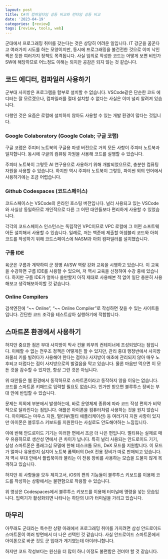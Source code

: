 ```yaml
---
layout: post
title: C#의 컴파일타임 상등 비교와 런타임 상등 비교
date: '2023-04-19'
categories: [review]
tags: [review, tools, web]
---
```

군대에서 프로그래밍 취미를 갖는다는 것은 상당히 어려운 일입니다. IT 강군을 꿈꾼다고 여러가지 시도를 하는 모양이지만, 동시에 프로그래밍을 불건전한 것으로 이미 낙인찍은 듯한 여러가지 정책도 목격됩니다. 사실 임의로 작성한 코드는 어떻게 보면 비인가 SW에 해당하므로 어느정도 이해는 되지만 공감은 되지 않는 것 같습니다.

## 코드 에디터, 컴파일러 사용하기

군부대 사지방은 프로그램을 함부로 설치할 수 없습니다. VSCode같은 단순한 코드 에디터는 잘 모르겠으나, 컴파일러를 절대 설치할 수 없다는 사실은 이미 널리 알려져 있습니다.

다행인 것은 요즘은 로컬에 설치하지 않아도 사용할 수 있는 개발 환경이 많다는 것입니다.

### Google Colaboratory (Google Colab; 구글 코랩)

구글 코랩은 주피터 노트북의 구글용 파생 버전으로 거의 모든 사항이 주피터 노트북과 일치합니다. 동시에 구글의 컴퓨팅 자원을 사용해 코드를 실행할 수 있습니다.

주피터 노트북이 그렇듯 AI 연구용으로 사용하기 위해 개발되었으므로, 충분한 컴퓨팅 자원을 사용할 수 있습니다. 하지만 역시 주피터 노트북이 그렇듯, 파이썬 외의 언어에서 사용하기에는 조금 어렵습니다.

### Github Codespaces (코드스페이스)

코드스페이스는 VSCode의 온라인 호스팅 버전입니다. 널리 사용되고 있는 VSCode와 사실상 동일하므로 개인적으로 다른 그 어떤 대안들보다 편리하게 사용할 수 있었습니다.

각각의 코드스페이스 인스턴스는 독립적인 VPC이므로 VPC 로컬에 그 어떤 소프트웨어든 설치해서 사용할 수 있습니다. 일례로, 저는 백준에 제출할 어셈블리 코드와 아희 코드를 작성하기 위해 코드스페이스에 NASM과 아희 컴파일러를 설치했습니다.

### 구름 IDE

육군은 구름과 계약하여 군 장병 AI/SW 역량 강화 교육을 시행하고 있습니다. 이 교육을 수강하면 구름 IDE를 사용할 수 있으며, 저 역시 교육을 신청하여 수강 중에 있습니다. 하지만 구름 IDE가 얼마나 쓸만할지 아직 제대로 사용해본 적 없어 일단 충분히 사용해보고 생각해보아야할 것 같습니다.

### Online Compilers

검색엔진에 “\~\~ Online”, “\~\~ Online Compiler”로 작성하면 찾을 수 있는 사이트들입니다. 간단한 코드 조각을 테스트삼아 실행하기에 적합합니다.

## 스마트폰 환경에서 사용하기

하지만 중요한 점은 부대 사지방이 막사 건물 외부의 컨테이너에 조성되었다는 점입니다. 이해할 수 없는 전우조 정책은 어떻게든 할 수 있지만, 관리 중대 행정반에서 사지방 좌물쇠 키를 빌려다가 사용해야 한다는 점이나 사지방이 애초에 관리되지 않아 매우 노후되고 더럽다는 점이 사지방으로의 발걸음을 막고 있습니다. 물론 마음만 먹으면 이 모든 것을 감수할 수 있지만, 항상 그런 것은 아닙니다.

위 대안들은 웹 환경에서 동작하므로 스마트폰이라고 동작하지 않을 이유는 없습니다. 코드를 스마트폰 키패드로 입력할 필요도 없습니다. 인가만 받으면 블루투스 장비는 부대 안에 반입할 수 있습니다.

문제는 의외에 부분에서 발생하는데, 바로 운영체제 종류에 따라 코드 작성 편의가 비약적으로 달라진다는 점입니다. 애플은 아이폰을 컴퓨터처럼 사용하는 것을 원치 않습니다. 아이패드는 마우스 지원, 멀티뷰(멀티 애플리케이션) 등 여러가지 지원 사항이 있지만 아이폰은 블루투스 키보드를 지원한다는 사실로도 안도해야하는 느낌입니다.

이에 반해 안드로이드 기기는 이러한 면에서 조금 더 나은 편입니다. 멀티뷰는 실제로 매우 유용하므로 생산성 면에서 큰 차이가 납니다. 특히 널리 사용되는 안드로이드 기기, 삼성 스마트폰은 플래그십 모델에 한해 데스크톱 모드, DeX 모드를 지원합니다. 이 모드가 얼마나 유용한지 심지어 노트북 폼팩터의 DeX 전용 장비가 따로 판매되고 있습니다. 저 역시 부대 안에서 플립북이라 불리는 이 전용 장비를 사용하는 모습을 드물지 않게 목격하고 있습니다.

하지만 위 사항들을 모두 제치고서, iOS의 편의 기능들이 블루투스 키보드를 이용해 코드를 작성하는 상황에서는 불편함으로 작용할 수 있습니다.

위 영상은 Codespaces에서 블루투스 키보드를 이용해 터미널에 명령을 넣는 모습입니다. 입력기가 활성화되면 나타나는 하단의 UI가 터미널을 가리고 있습니다.

## 마무리

아무래도 군대라는 특수한 상황 아래에서 프로그래밍 취미를 가지려면 삼성 안드로이드 스마트폰이 여러 방면에서 더 나은 선택인 것 같습니다. 사실 안드로이드 스마트폰에서 아이폰으로 바꾼 것도 군 입대가 계기였는데 아이러니합니다.

하지만 코드 작성보다는 원신을 더 많이 하니 이정도 불편함은 견뎌야 할 것 같습니다.
